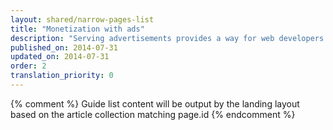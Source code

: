 ```yaml
---
layout: shared/narrow-pages-list
title: "Monetization with ads"
description: "Serving advertisements provides a way for web developers to make their content and site free while still earning money. Learn how ads work and how to serve responsive ads on your site."
published_on: 2014-07-31
updated_on: 2014-07-31
order: 2
translation_priority: 0
---
```


{% comment %}
Guide list content will be output by the landing layout based on the article collection matching page.id
{% endcomment %}
